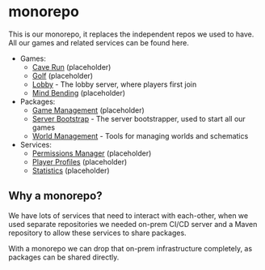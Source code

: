 # monorepo

This is our monorepo, it replaces the independent repos we used to have. All our games and related services can be
found here.

- Games:
  - [Cave Run](./games/cave-run/) (placeholder)
  - [Golf](./games/golf/) (placeholder)
  - [Lobby](./games/lobby/) - The lobby server, where players first join
  - [Mind Bending](./games/mind-bending/) (placeholder)
- Packages:
  - [Game Management](./packages/game-management/) (placeholder)
  - [Server Bootstrap](./packages/server-bootstrap/) - The server bootstrapper, used to start all our games
  - [World Management](./packages/world-management/) - Tools for managing worlds and schematics
- Services:
  - [Permissions Manager](./services/permissions-manager/) (placeholder)
  - [Player Profiles](./services/player-profiles/) (placeholder)
  - [Statistics](./services/statistics/) (placeholder)

## Why a monorepo?

We have lots of services that need to interact with each-other, when we used separate repositories we needed on-prem
CI/CD server and a Maven repository to allow these services to share packages.

With a monorepo we can drop that on-prem infrastructure completely, as packages can be shared directly.